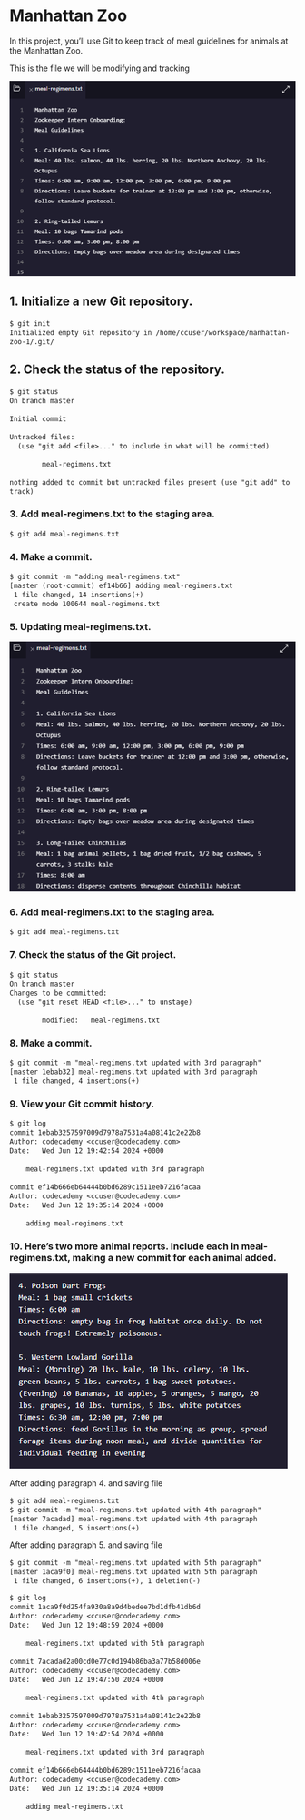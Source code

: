 # Manhattan Zoo

In this project, you’ll use Git to keep track of meal guidelines for animals at the Manhattan Zoo.

This is the file we will be modifying and tracking

![alt text](images/manhattan_zoo_1.png)

## 1. Initialize a new Git repository.
```
$ git init
Initialized empty Git repository in /home/ccuser/workspace/manhattan-zoo-1/.git/
```

## 2. Check the status of the repository.
```
$ git status
On branch master

Initial commit

Untracked files:
  (use "git add <file>..." to include in what will be committed)

        meal-regimens.txt

nothing added to commit but untracked files present (use "git add" to track)
```

### 3. Add meal-regimens.txt to the staging area.
```
$ git add meal-regimens.txt
```

### 4. Make a commit.
```
$ git commit -m "adding meal-regimens.txt"
[master (root-commit) ef14b66] adding meal-regimens.txt
 1 file changed, 14 insertions(+)
 create mode 100644 meal-regimens.txt
```

### 5. Updating meal-regimens.txt.
![alt text](images/manhattan_zoo_2.png)

### 6. Add meal-regimens.txt to the staging area.
```
$ git add meal-regimens.txt 
```

### 7. Check the status of the Git project.
```
$ git status
On branch master
Changes to be committed:
  (use "git reset HEAD <file>..." to unstage)

        modified:   meal-regimens.txt
```
### 8. Make a commit.
```
$ git commit -m "meal-regimens.txt updated with 3rd paragraph"
[master 1ebab32] meal-regimens.txt updated with 3rd paragraph
 1 file changed, 4 insertions(+)
```
### 9. View your Git commit history.
```
$ git log
commit 1ebab3257597009d7978a7531a4a08141c2e22b8
Author: codecademy <ccuser@codecademy.com>
Date:   Wed Jun 12 19:42:54 2024 +0000

    meal-regimens.txt updated with 3rd paragraph

commit ef14b666eb64444b0bd6289c1511eeb7216facaa
Author: codecademy <ccuser@codecademy.com>
Date:   Wed Jun 12 19:35:14 2024 +0000

    adding meal-regimens.txt
```
### 10.  Here’s two more animal reports. Include each in meal-regimens.txt, making a new commit for each animal added.
![alt text](images/manhattan_zoo_3.png)

After adding paragraph 4. and saving file
```
$ git add meal-regimens.txt 
$ git commit -m "meal-regimens.txt updated with 4th paragraph"
[master 7acadad] meal-regimens.txt updated with 4th paragraph
 1 file changed, 5 insertions(+)
```

After adding paragraph 5. and saving file
```
$ git commit -m "meal-regimens.txt updated with 5th paragraph"
[master 1aca9f0] meal-regimens.txt updated with 5th paragraph
 1 file changed, 6 insertions(+), 1 deletion(-)
```
```
$ git log
commit 1aca9f0d254fa930a8a9d4bedee7bd1dfb41db6d
Author: codecademy <ccuser@codecademy.com>
Date:   Wed Jun 12 19:48:59 2024 +0000

    meal-regimens.txt updated with 5th paragraph

commit 7acadad2a00cd0e77c0d194b86ba3a77b58d006e
Author: codecademy <ccuser@codecademy.com>
Date:   Wed Jun 12 19:47:50 2024 +0000

    meal-regimens.txt updated with 4th paragraph

commit 1ebab3257597009d7978a7531a4a08141c2e22b8
Author: codecademy <ccuser@codecademy.com>
Date:   Wed Jun 12 19:42:54 2024 +0000

    meal-regimens.txt updated with 3rd paragraph

commit ef14b666eb64444b0bd6289c1511eeb7216facaa
Author: codecademy <ccuser@codecademy.com>
Date:   Wed Jun 12 19:35:14 2024 +0000

    adding meal-regimens.txt
```